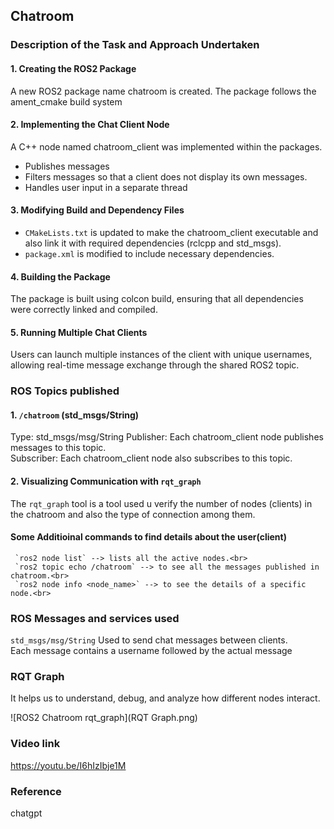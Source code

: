 ## Chatroom
### Description of the Task and Approach Undertaken

#### 1. Creating the ROS2 Package
A new ROS2 package name chatroom is created. The package follows the ament_cmake build system

#### 2. Implementing the Chat Client Node
A C++ node named chatroom_client was implemented within the packages.
* Publishes messages<br>
* Filters messages so that a client does not display its own messages.<br>
* Handles user input in a separate thread<br>
#### 3. Modifying Build and Dependency Files
* `CMakeLists.txt` is updated to make the chatroom_client executable and also link it with required dependencies (rclcpp and std_msgs).<br>
* `package.xml` is modified to include necessary dependencies.<br>
#### 4. Building the Package
The package is built using colcon build, ensuring that all dependencies were correctly linked and compiled.

#### 5. Running Multiple Chat Clients
Users can launch multiple instances of the client with unique usernames, allowing real-time message exchange through the shared ROS2 topic.


### ROS Topics published 
#### 1. `/chatroom` (std_msgs/String)
Type: std_msgs/msg/String
Publisher: Each chatroom_client node publishes messages to this topic.<br>
Subscriber: Each chatroom_client node also subscribes to this topic.<br>
#### 2. Visualizing Communication with `rqt_graph`
The `rqt_graph` tool is a tool used u verify the number of nodes (clients) in the chatroom and also the type of connection among them.
#### Some Additioinal commands to find details about the user(client)
     `ros2 node list` --> lists all the active nodes.<br>
     `ros2 topic echo /chatroom` --> to see all the messages published in chatroom.<br>
     `ros2 node info <node_name>` --> to see the details of a specific node.<br>

### ROS Messages and services used

`std_msgs/msg/String`
Used to send chat messages between clients.<br>
Each message contains a username followed by the actual message<br> 

### RQT Graph
It helps us to understand, debug, and analyze how different nodes interact.<br>

![ROS2 Chatroom rqt_graph](RQT Graph.png)

### Video link
https://youtu.be/I6hIzIbje1M

### Reference 
chatgpt 

    


